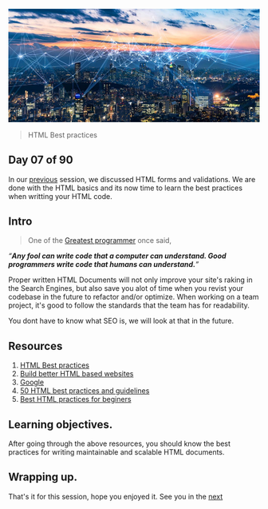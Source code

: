 ![internet](../avatar.jpg)
> HTML Best practices

## Day 07 of 90
In our [previous](../day06/) session, we discussed HTML forms and validations. We are done with the HTML basics and its now time to learn the best practices when writting your HTML code. 

## Intro
> One of the [Greatest programmer](https://twitter.com/martinfowler) once said, 

*“__Any fool can write code that a computer can understand. Good programmers write code that humans can understand.__”*


Proper written HTML Documents will not only improve your site's raking in the Search Engines, but also save you alot of time when you revist your codebase in the future to refactor and/or optimize.  When working on a team project, it's good to follow the standards that the team has for readability. 

You dont have to know what SEO is, we will look at that in the future. 
## Resources
1. [HTML Best practices](https://github.com/hail2u/html-best-practices)
2. [Build better HTML based websites](https://www.freecodecamp.org/news/html-best-practices/)
3. [Google](https://www.google.com/search?q=html+best+practices)
4. [50 HTML best practices and guidelines](https://medium.com/before-semicolon/50-html-best-practices-guidelines-to-build-better-web-projects-541736511c2d)
5. [Best HTML practices for beginers](https://www.webfx.com/blog/web-design/20-html-best-practices-you-should-follow/)

## Learning objectives.
After going through the above resources, you should know the  best practices for writing maintainable and scalable HTML documents.


## Wrapping up.

That's it for this session, hope you enjoyed it. See you in the [next](../day08/)